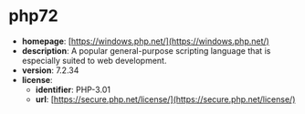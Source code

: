 # php72

- **homepage**: [https://windows.php.net/](https://windows.php.net/)
- **description**: A popular general-purpose scripting language that is especially suited to web development.
- **version**: 7.2.34
- **license**:
  - **identifier**: PHP-3.01
  - **url**: [https://secure.php.net/license/](https://secure.php.net/license/)


